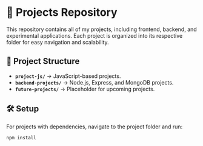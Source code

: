 # 🚀 Projects Repository  

This repository contains all of my projects, including frontend, backend, and experimental applications. Each project is organized into its respective folder for easy navigation and scalability.  

## 📂 Project Structure  

- **`project-js/`** → JavaScript-based projects.  
- **`backend-projects/`** → Node.js, Express, and MongoDB projects.  
- **`future-projects/`** → Placeholder for upcoming projects.  

## 🛠️ Setup  

For projects with dependencies, navigate to the project folder and run:  

```sh
npm install
```